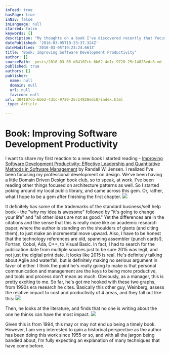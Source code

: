 ```yaml
---
inFeed: true
hasPage: true
inNav: false
inLanguage: null
starred: false
keywords: []
description: "My thoughts on a book I've discovered recently that focuses on communication and management in software development"
datePublished: '2016-03-05T19:23:37.324Z'
dateModified: '2016-03-05T19:23:24.661Z'
title: 'Book: Improving Software Development Productivity'
author: []
sourcePath: _posts/2016-03-05-d04107cb-6b62-4d1c-9720-25c14828edc8.md
published: true
authors: []
publisher:
  name: null
  domain: null
  url: null
  favicon: null
url: d04107cb-6b62-4d1c-9720-25c14828edc8/index.html
_type: Article

---
```

# Book: Improving Software Development Productivity

I want to share my first reaction to a new book I started reading - [Improving Software Development Productivity: Effective Leadership and Quantitative Methods in Software Management][0] by Randall W. Jensen. I realized I've been focusing my professional development on design. We've been having a little Domain Driven Design book club, so to speak, at work. I've been reading other things focused on architecture patterns as well. So I started poking around my local public library, and came across this gem. Or, rather, what I hope to be a gem after finishing the first chapter. ![](https://s3-us-west-2.amazonaws.com/the-grid-img/p/1066ec09ba82e0788b200ecc500f5520671d4596.jpg)

It definitely has some of the trademarks of the standard business/self help book - the "why my idea is awesome" followed by "it's going to change your life" and "all other ideas are not as good." Yet the differences are in the citations and the sense that this is really more like an academic research paper, where the author is standing on the shoulders of giants (and citing them), to just make an incremental move upward. Also, I have to be honest that the technology references are old, spanning assembler (punch cards!), Fortran, Cobol, Ada, C++, to Visual Basic. In fact, I had to search for the publication date from multiple sources just to be sure 2015 was legit, and not just the digital print date. It looks like 2015 is real. He's definitely talking about Agile and waterfall, but is definitely making no serious argument in favor of either. I think the point he's really going to make is that personal communication and management are the keys to being more productive, and tools and process don't mean as much. Obviously, as a manager, this is pretty exciting to me. So far, he's got me hooked with these two graphs, from 1990s era research he cites. Basically this other guy, Weinberg, assess the relative impact to cost and productivity of 4 areas, and they fall out like this: ![](https://the-grid-user-content.s3-us-west-2.amazonaws.com/19a92fcc-7841-4a64-9e54-25e9267afa9a.png)

Then, he looks at the literature, and finds that no one is writing about the one he thinks can have the most impact. ![](https://the-grid-user-content.s3-us-west-2.amazonaws.com/f797efc6-2a4e-4628-916b-b991745b94fd.png)

Given this is from 1994, this may or may not end up being a timely book. However, I am very interested to gain a historical perspective as the author has been doing this work since 1955 or so, and with all the jargon being bandied about, I'm fully expecting an explanation of many techniques that have come before.

[0]: http://www.amazon.com/Improving-Software-Development-Productivity-Quantitative/dp/0133562670/ref=cm_cr_arp_d_product_top?ie=UTF8